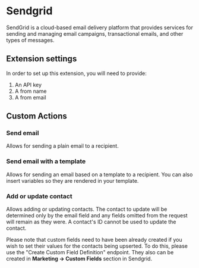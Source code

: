 # Sendgrid

SendGrid is a cloud-based email delivery platform that provides services for sending and managing email campaigns, transactional emails, and other types of messages.

## Extension settings

In order to set up this extension, you will need to provide:

1. An API key
2. A from name
3. A from email

## Custom Actions

### Send email

Allows for sending a plain email to a recipient.

### Send email with a template

Allows for sending an email based on a template to a recipient. You can also insert variables so they are rendered in your template.

### Add or update contact

Allows adding or updating contacts. The contact to update will be determined only by the email field and any fields omitted from the request will remain as they were. A contact's ID cannot be used to update the contact.

Please note that custom fields need to have been already created if you wish to set their values for the contacts being upserted. To do this, please use the "Create Custom Field Definition" endpoint. They also can be created in **Marketing -> Custom Fields** section in Sendgrid.
